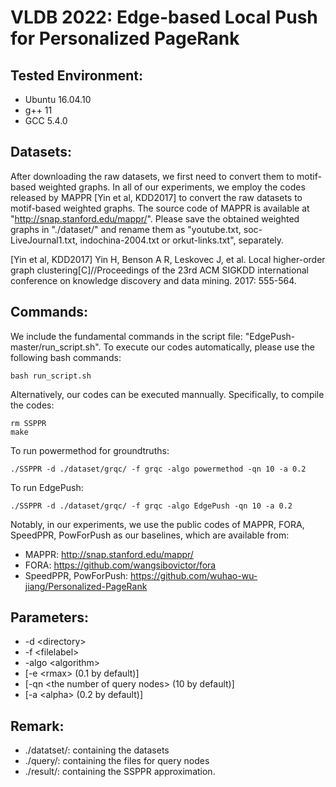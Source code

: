 # VLDB 2022: Edge-based Local Push for Personalized PageRank



## Tested Environment:
- Ubuntu 16.04.10
- g++ 11
- GCC 5.4.0


## Datasets:
After downloading the raw datasets, we first need to convert them to motif-based weighted graphs. In all of our experiments, we employ the codes released by MAPPR [Yin et al, KDD2017] to convert the raw datasets to motif-based weighted graphs. The source code of MAPPR is available at "http://snap.stanford.edu/mappr/". Please save the obtained weighted graphs in "./dataset/" and rename them as "youtube.txt, soc-LiveJournal1.txt, indochina-2004.txt or orkut-links.txt", separately. 


[Yin et al, KDD2017] Yin H, Benson A R, Leskovec J, et al. Local higher-order graph clustering[C]//Proceedings of the 23rd ACM SIGKDD international conference on knowledge discovery and data mining. 2017: 555-564.




## Commands:
We include the fundamental commands in the script file: "EdgePush-master/run_script.sh". To execute our codes automatically, please use the following bash commands: 
```
bash run_script.sh
```


Alternatively, our codes can be executed mannually. Specifically, to compile the codes: 
```
rm SSPPR
make
```

To run powermethod for groundtruths: 
```
./SSPPR -d ./dataset/grqc/ -f grqc -algo powermethod -qn 10 -a 0.2
```


To run EdgePush: 
```
./SSPPR -d ./dataset/grqc/ -f grqc -algo EdgePush -qn 10 -a 0.2
```

Notably, in our experiments, we use the public codes of MAPPR, FORA, SpeedPPR, PowForPush as our baselines, which are available from: 
* MAPPR: http://snap.stanford.edu/mappr/
* FORA: https://github.com/wangsibovictor/fora
* SpeedPPR, PowForPush: https://github.com/wuhao-wu-jiang/Personalized-PageRank




## Parameters:
- -d \<directory\> 
- -f \<filelabel\>
- -algo \<algorithm\>
- [-e \<rmax\> (0.1 by default)]
- [-qn \<the number of query nodes\> (10 by default)]
- [-a \<alpha\> (0.2 by default)]



## Remark:
* ./datatset/: containing the datasets 
* ./query/: containing the files for query nodes
* ./result/: containing the SSPPR approximation. 
